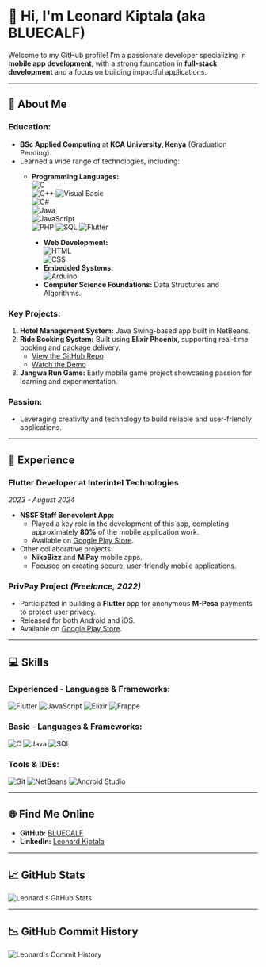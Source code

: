 # 👋 Hi, I'm Leonard Kiptala (aka **BLUECALF**)

Welcome to my GitHub profile! I’m a passionate developer specializing in **mobile app development**, with a strong foundation in **full-stack development** and a focus on building impactful applications.

---

## 🌟 **About Me**

### **Education:**
- **BSc Applied Computing** at **KCA University, Kenya** (Graduation Pending).
- Learned a wide range of technologies, including:
  - **Programming Languages:**  
      ![C](https://img.shields.io/badge/-C-blue?style=flat-square&logo=c&logoColor=white)  
      ![C++](https://img.shields.io/badge/-C++-blue?style=flat-square&logo=cplusplus&logoColor=white)
      ![Visual Basic](https://img.shields.io/badge/-Visual%20Basic-lightgrey?style=flat-square&logo=dotnet&logoColor=white)  
      ![C#](https://img.shields.io/badge/-C%23-blue?style=flat-square&logo=csharp&logoColor=white)  
      ![Java](https://img.shields.io/badge/-Java-orange?style=flat-square&logo=java&logoColor=white)  
      ![JavaScript](https://img.shields.io/badge/-JavaScript-yellow?style=flat-square&logo=javascript&logoColor=black)  
      ![PHP](https://img.shields.io/badge/-PHP-purple?style=flat-square&logo=php&logoColor=white)
      ![SQL](https://img.shields.io/badge/-SQL-blue?style=flat-square&logo=postgresql&logoColor=white)
      ![Flutter](https://img.shields.io/badge/-Flutter-blue?style=flat-square&logo=flutter&logoColor=white)
      
    - **Web Development:**  
      ![HTML](https://img.shields.io/badge/-HTML-orange?style=flat-square&logo=html5&logoColor=white)  
      ![CSS](https://img.shields.io/badge/-CSS-blue?style=flat-square&logo=css3&logoColor=white)  
    - **Embedded Systems:**  
      ![Arduino](https://img.shields.io/badge/-Arduino-blue?style=flat-square&logo=arduino&logoColor=white)  
    - **Computer Science Foundations:** Data Structures and Algorithms.

### **Key Projects:**
1. **Hotel Management System:** Java Swing-based app built in NetBeans.
2. **Ride Booking System:** Built using **Elixir Phoenix**, supporting real-time booking and package delivery.
   - [View the GitHub Repo](https://github.com/BLUECALF/mololine_ride_booking_app)
   - [Watch the Demo](https://www.youtube.com/watch?v=lI7Wze_patE)
3. **Jangwa Run Game:** Early mobile game project showcasing passion for learning and experimentation.

### **Passion:**
- Leveraging creativity and technology to build reliable and user-friendly applications.

---

## 💼 **Experience**

### **Flutter Developer at Interintel Technologies**
*2023 - August 2024*
- **NSSF Staff Benevolent App:**
  - Played a key role in the development of this app, completing approximately **80%** of the mobile application work.
  - Available on [Google Play Store](https://play.google.com/store/apps/details?id=com.nsbf_mobile.app&hl=en).
- Other collaborative projects:
  - **NikoBizz** and **MiPay** mobile apps.
  - Focused on creating secure, user-friendly mobile applications.

### **PrivPay Project** *(Freelance, 2022)*
- Participated in building a **Flutter** app for anonymous **M-Pesa** payments to protect user privacy.
- Released for both Android and iOS.
- Available on [Google Play Store](https://play.google.com/store/apps/details?id=com.privpay.app&hl=en).

---

## 💻 **Skills**

### **Experienced - Languages & Frameworks:**
![Flutter](https://img.shields.io/badge/-Flutter-blue?style=for-the-badge&logo=flutter&logoColor=white)
![JavaScript](https://img.shields.io/badge/-JavaScript-yellow?style=for-the-badge&logo=javascript&logoColor=black)
![Elixir](https://img.shields.io/badge/-Elixir-purple?style=for-the-badge&logo=elixir&logoColor=white)
![Frappe](https://img.shields.io/badge/-Frappe-orange?style=for-the-badge&logo=frappe&logoColor=white)

### **Basic - Languages & Frameworks:**
![C](https://img.shields.io/badge/-C-blue?style=for-the-badge&logo=c&logoColor=white)
![Java](https://img.shields.io/badge/-Java-orange?style=for-the-badge&logo=java&logoColor=white)
![SQL](https://img.shields.io/badge/-SQL-blue?style=for-the-badge&logo=postgresql&logoColor=white)

### **Tools & IDEs:**
![Git](https://img.shields.io/badge/-Git-black?style=for-the-badge&logo=git&logoColor=red)
![NetBeans](https://img.shields.io/badge/-NetBeans-blue?style=for-the-badge&logo=apache-netbeans-ide&logoColor=white)
![Android Studio](https://img.shields.io/badge/-Android%20Studio-green?style=for-the-badge&logo=android-studio&logoColor=white)

---

## 🌐 **Find Me Online**

- **GitHub:** [BLUECALF](https://github.com/BLUECALF)
- **LinkedIn:** [Leonard Kiptala](https://www.linkedin.com/in/leonard-kiptala-b08099261/)

---

## 📈 **GitHub Stats**

![Leonard's GitHub Stats](https://github-readme-stats.vercel.app/api?username=BLUECALF&show_icons=true&theme=radical)

---

## 📉 **GitHub Commit History**

![Leonard's Commit History](https://github-readme-streak-stats.herokuapp.com?user=BLUECALF&theme=radical&date_format=M%20j%5B%2C%20Y%5D)
